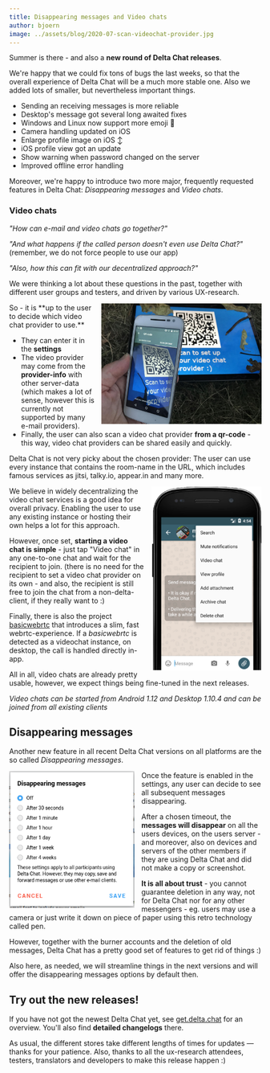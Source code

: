 ```yaml
---
title: Disappearing messages and Video chats
author: bjoern
image: ../assets/blog/2020-07-scan-videochat-provider.jpg
---
```


Summer is there - and also a **new round of Delta Chat releases**.

We're happy that we could fix tons of bugs the last weeks,
so that the overall experience of Delta Chat will be a much more stable one.
Also we added lots of smaller, but nevertheless important things.

- Sending an receiving messages is more reliable
- Desktop's message got several long awaited fixes
- Windows and Linux now support more emoji 🥳
- Camera handling updated on iOS
- Enlarge profile image on iOS ↕️
- iOS profile view got an update
- Show warning when password changed on the server
- Improved offline error handling

Moreover, we're happy to
introduce two more major, frequently requested features in Delta Chat:
_Disappearing messages_ and _Video chats_.


### Video chats

_"How can e-mail and video chats go together?"_

_"And what happens if the called person doesn't even use Delta Chat?"_  
(remember, we do not force people to use our app)

_"Also, how this can fit with our decentralized approach?"_

We were thinking a lot about these questions in the past,
together with different user groups and testers,
and driven by various UX-research.


<img src="../assets/blog/2020-07-scan-videochat-provider.jpg" width="320" style="float:right; clear:both; margin-left:1em; margin-bottom:.2em;" alt="" />
So - it is **up to the user to decide which video chat provider to use.**

- They can enter it in the **settings**
- The video provider may come from the **provider-info** with other server-data 
(which makes a lot of sense, however this is currently not supported by many e-mail providers).
- Finally, the user can also scan a video chat provider **from a qr-code** - 
this way, video chat providers can be shared easily and quickly.

Delta Chat is not very picky about the chosen provider:
The user can use every instance that contains the room-name in the URL, which includes famous
services as jitsi, talky.io, appear.in and many more.

<img src="../assets/blog/2020-07-videochat-invite2.png" width="220" style="float:right; clear:both; margin-left:1em; margin-bottom:.2em;" alt="" />
We believe in widely decentralizing the video chat services
is a good idea for overall privacy.
Enabling the user to use any existing instance or hosting their own helps a lot for this approach.

However, once set, **starting a video chat is simple** -
just tap "Video chat" in any one-to-one chat and wait for the recipient to join.
(there is no need for the recipient to set a video chat provider on its own -
and also, the recipient is still free to join the chat from a
non-delta-client, if they really want to :)

Finally, there is also the project [basicwebrtc](https://github.com/cracker0dks/basicwebrtc)
that introduces a slim, fast webrtc-experience.
If a _basicwebrtc_ is detected as a videochat instance,
on desktop, the call is handled directly in-app.

All in all, video chats are already pretty usable,
however, we expect things being fine-tuned in the next releases.

_Video chats can be started from Android 1.12 and Desktop 1.10.4 and
can be joined from all existing clients_


## Disappearing messages

Another new feature in all recent Delta Chat versions on all platforms are the so called
_Disappearing messages_.

<img src="../assets/blog/2020-07-disappearing-options.png" width="250" style="float:left; clear:both; margin-right:1em; margin-bottom:.2em;" alt="" />
Once the feature is enabled in the settings,
any user can decide to see all subsequent messages disappearing.

After a chosen timeout,
the **messages will disappear** on all the users devices,
on the users server -
and moreover, also on devices and servers of 
the other members if they are using Delta Chat and did not make a copy or screenshot.

**It is all about trust** -
you cannot guarantee deletion in any way, 
not for Delta Chat nor for any other messengers -
eg. users may use a camera
or just write it down on piece of paper using this retro technology called pen.

However, together with the burner accounts and the 
deletion of old messages, Delta Chat has a pretty good
set of features to get rid of things :)

Also here, as needed, we will streamline things in the next versions
and will offer the disappearing messages options by default then.


## Try out the new releases!

If you have not got the newest Delta Chat yet,
see [get.delta.chat](https://get.delta.chat) for an overview.
You'll also find **detailed changelogs** there.

As usual, the different stores take different lengths of times for updates — thanks for your patience. 
Also, thanks to all the ux-research attendees, testers, translators and developers to make this release happen :)

